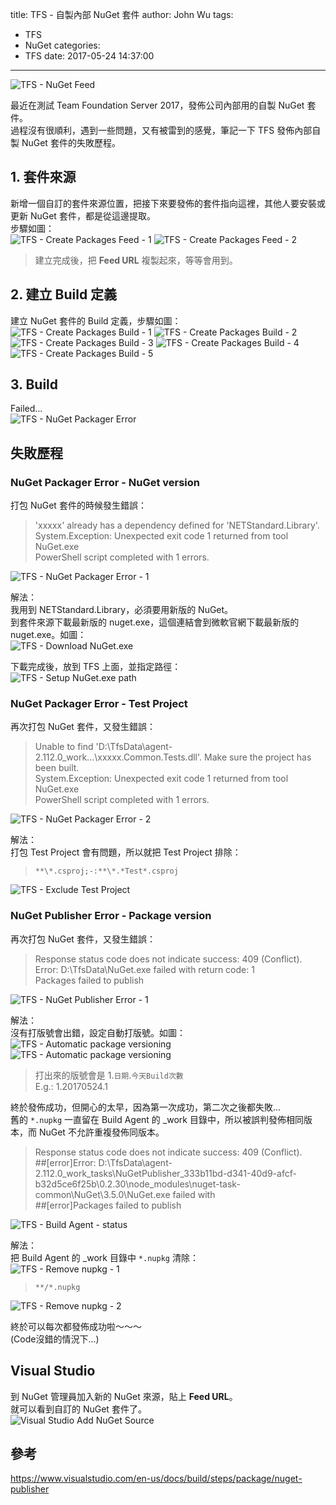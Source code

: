 title: TFS - 自製內部 NuGet 套件
author: John Wu
tags:
  - TFS
  - NuGet
categories:
  - TFS
date: 2017-05-24 14:37:00
---
![TFS - NuGet Feed ](/images/pasted-157.png)

最近在測試 Team Foundation Server 2017，發佈公司內部用的自製 NuGet 套件。  
過程沒有很順利，遇到一些問題，又有被雷到的感覺，筆記一下 TFS 發佈內部自製 NuGet 套件的失敗歷程。  

<!-- more -->

## 1. 套件來源

新增一個自訂的套件來源位置，把接下來要發佈的套件指向這裡，其他人要安裝或更新 NuGet 套件，都是從這邊提取。  
步驟如圖：  
![TFS - Create Packages Feed - 1](/images/pasted-144.png)
![TFS - Create Packages Feed - 2](/images/pasted-145.png)
> 建立完成後，把 **Feed URL** 複製起來，等等會用到。  

## 2. 建立 Build 定義

建立 NuGet 套件的 Build 定義，步驟如圖：  
![TFS - Create Packages Build - 1](/images/pasted-141.png)
![TFS - Create Packages Build - 2](/images/pasted-142.png)
![TFS - Create Packages Build - 3](/images/pasted-143.png)
![TFS - Create Packages Build - 4](/images/pasted-146.png)
![TFS - Create Packages Build - 5](/images/pasted-147.png)

## 3. Build

Failed...  
![TFS - NuGet Packager Error](/images/pasted-138.png)

## 失敗歷程

### NuGet Packager Error - NuGet version

打包 NuGet 套件的時候發生錯誤：  
> 'xxxxx' already has a dependency defined for 'NETStandard.Library'.  
> System.Exception: Unexpected exit code 1 returned from tool NuGet.exe  
> PowerShell script completed with 1 errors.  

![TFS - NuGet Packager Error - 1](/images/pasted-138.png)

解法：  
我用到 NETStandard.Library，必須要用新版的 NuGet。  
到套件來源下載最新版的 nuget.exe，這個連結會到微軟官網下載最新版的 nuget.exe。如圖：  
![TFS - Download NuGet.exe](/images/pasted-148.png)

下載完成後，放到 TFS 上面，並指定路徑：  
![TFS - Setup NuGet.exe path](/images/pasted-149.png)

### NuGet Packager Error - Test Project

再次打包 NuGet 套件，又發生錯誤：  
> Unable to find 'D:\TfsData\agent-2.112.0\_work\...\xxxxx.Common.Tests.dll'. Make sure the project has been built.  
> System.Exception: Unexpected exit code 1 returned from tool NuGet.exe  
> PowerShell script completed with 1 errors.  

![TFS - NuGet Packager Error - 2](/images/pasted-156.png)

解法：  
打包 Test Project 會有問題，所以就把 Test Project 排除：
> `**\*.csproj;-:**\*.*Test*.csproj`  

![TFS - Exclude Test Project](/images/pasted-154.png)

### NuGet Publisher Error - Package version

再次打包 NuGet 套件，又發生錯誤：  
> Response status code does not indicate success: 409 (Conflict).  
> Error: D:\TfsData\NuGet.exe failed with return code: 1  
> Packages failed to publish  

![TFS - NuGet Publisher Error - 1](/images/pasted-139.png)

解法：  
沒有打版號會出錯，設定自動打版號。如圖：  
![TFS - Automatic package versioning](/images/pasted-150.png)
![TFS - Automatic package versioning](/images/pasted-151.png)
> 打出來的版號會是 1.`日期`.`今天Build次數`  
> E.g.: 1.20170524.1  

終於發佈成功，但開心的太早，因為第一次成功，第二次之後都失敗...  
舊的 `*.nupkg` 一直留在 Build Agent 的 _work 目錄中，所以被誤判發佈相同版本，而 NuGet 不允許重複發佈同版本。
> Response status code does not indicate success: 409 (Conflict).  
> ##[error]Error: D:\TfsData\agent-2.112.0\_work\_tasks\NuGetPublisher_333b11bd-d341-40d9-afcf-b32d5ce6f25b\0.2.30\node_modules\nuget-task-common\NuGet\3.5.0\NuGet.exe failed with  
> ##[error]Packages failed to publish  

![TFS - Build Agent - status](/images/pasted-140.png)

解法：  
把 Build Agent 的 _work 目錄中 `*.nupkg` 清除：  
![TFS - Remove nupkg - 1](/images/pasted-152.png)  
> `**/*.nupkg` 

![TFS - Remove nupkg - 2](/images/pasted-153.png)

終於可以每次都發佈成功啦～～～  
(Code沒錯的情況下...)

## Visual Studio

到 NuGet 管理員加入新的 NuGet 來源，貼上 **Feed URL**。  
就可以看到自訂的 NuGet 套件了。  
![Visual Studio Add NuGet Source](/images/pasted-155.png)

## 參考

https://www.visualstudio.com/en-us/docs/build/steps/package/nuget-publisher